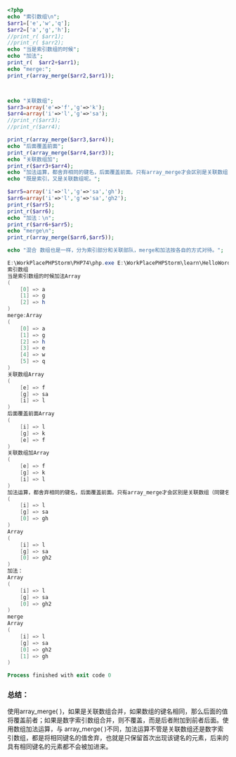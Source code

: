 ﻿```php
<?php
echo "索引数组\n";
$arr1=['e','w','q'];
$arr2=['a','g','h'];
//print_r( $arr1);
//print_r( $arr2);
echo "当是索引数组的时候";
echo "加法";
print_r(  $arr2+$arr1);
echo "merge:";
print_r(array_merge($arr2,$arr1));



echo "关联数组";
$arr3=array('e'=>'f','g'=>'k');
$arr4=array('i'=>'l','g'=>'sa');
//print_r($arr3);
//print_r($arr4);

print_r(array_merge($arr3,$arr4));
echo "后面覆盖前面";
print_r(array_merge($arr4,$arr3));
echo "关联数组加";
print_r($arr3+$arr4);
echo "加法运算，都舍弃相同的键名，后面覆盖前面。只有array_merge才会区别是关联数组（同键名覆盖）还是索引数组(不覆盖)。";
echo "既是索引，又是关联数组呢。";

$arr5=array('i'=>'l','g'=>'sa','gh');
$arr6=array('i'=>'l','g'=>'sa','gh2');
print_r($arr5);
print_r($arr6);
echo "加法：\n";
print_r($arr6+$arr5);
echo "merge\n";
print_r(array_merge($arr6,$arr5));

echo "混合 数组也是一样，分为索引部分和关联部队，merge和加法按各自的方式对待。";
```


```powershell
E:\WorkPlacePHPStorm\PHP74\php.exe E:\WorkPlacePHPStorm\learn\HelloWord\review\1.php
索引数组
当是索引数组的时候加法Array
(
    [0] => a
    [1] => g
    [2] => h
)
merge:Array
(
    [0] => a
    [1] => g
    [2] => h
    [3] => e
    [4] => w
    [5] => q
)
关联数组Array
(
    [e] => f
    [g] => sa
    [i] => l
)
后面覆盖前面Array
(
    [i] => l
    [g] => k
    [e] => f
)
关联数组加Array
(
    [e] => f
    [g] => k
    [i] => l
)
加法运算，都舍弃相同的键名，后面覆盖前面。只有array_merge才会区别是关联数组（同键名覆盖）还是索引数组(不覆盖)。既是索引，又是关联数组呢。Array
(
    [i] => l
    [g] => sa
    [0] => gh
)
Array
(
    [i] => l
    [g] => sa
    [0] => gh2
)
加法：
Array
(
    [i] => l
    [g] => sa
    [0] => gh2
)
merge
Array
(
    [i] => l
    [g] => sa
    [0] => gh2
    [1] => gh
)

Process finished with exit code 0

```


### 总结：
使用array_merge( )，如果是关联数组合并，如果数组的键名相同，那么后面的值将覆盖前者；如果是数字索引数组合并，则不覆盖，而是后者附加到前者后面。使用数组加法运算，与 array_merge( )不同，加法运算不管是关联数组还是数字索引数组，都是将相同键名的值舍弃，也就是只保留首次出现该键名的元素，后来的具有相同键名的元素都不会被加进来。
